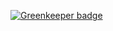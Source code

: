 
[![Greenkeeper badge](https://badges.greenkeeper.io/rand0me/node-widget-spinner.svg)](https://greenkeeper.io/)
